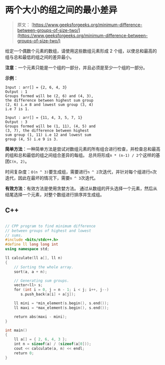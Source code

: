 # 两个大小的组之间的最小差异

> 原文： [https://www.geeksforgeeks.org/minimum-difference-between-groups-of-size-two/](https://www.geeksforgeeks.org/minimum-difference-between-groups-of-size-two/)

给定一个偶数个元素的数组，请使用这些数组元素形成 2 个组，以使总和最高的组与总和最低的组之间的差异最小。

**注意**：一个元素只能是一个组的一部分，并且必须是至少一个组的一部分。

**示例**：

```
Input : arr[] = {2, 6, 4, 3}
Output : 1
Groups formed will be (2, 6) and (4, 3), 
the difference between highest sum group
(2, 6) i.e 8 and lowest sum group (3, 4)
i.e 7 is 1.

Input : arr[] = {11, 4, 3, 5, 7, 1}
Output : 3
Groups formed will be (1, 11), (4, 5) and
(3, 7), the difference between highest 
sum group (1, 11) i.e 12 and lowest sum 
group (4, 5) i.e 9 is 3.

```



**简单方法**：一种简单方法是尝试对数组元素的所有组合进行检查，并检查总和最高的组和总和最低的组之间组合差异的每组。 总共将形成`n * (n-1) / 2`个这样的基团`C(n, 2)`。

时间复杂度：`O(n ^ 3)`要生成组，需要进行`n ^ 2`次迭代，并针对每个组进行`n`次迭代，因此在最坏的情况下，需要`n ^ 3`次迭代。

**有效方法**：有效方法是使用贪婪方法。 通过从数组的开头选择一个元素，然后从结尾选择一个元素，对整个数组进行排序并生成组。

## C++ 

```cpp

// CPP program to find minimum difference 
// between groups of highest and lowest 
// sums. 
#include <bits/stdc++.h> 
#define ll long long int 
using namespace std; 

ll calculate(ll a[], ll n) 
{ 
    // Sorting the whole array. 
    sort(a, a + n);  

    // Generating sum groups. 
    vector<ll> s; 
    for (int i = 0, j = n - 1; i < j; i++, j--)  
       s.push_back(a[i] + a[j]); 

    ll mini = *min_element(s.begin(), s.end());  
    ll maxi = *max_element(s.begin(), s.end());  

    return abs(maxi - mini); 
} 

int main() 
{ 
    ll a[] = { 2, 6, 4, 3 }; 
    int n = sizeof(a) / (sizeof(a[0])); 
    cout << calculate(a, n) << endl; 
    return 0; 
} 

```
